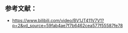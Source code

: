## 参考文献：

- https://www.bilibili.com/video/BV1JT411V7V1?p=2&vd_source=59fab4ae7f7b6462cea577f55587fe78
